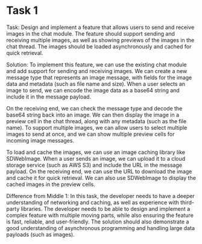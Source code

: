 # Task 1

Task: Design and implement a feature that allows users to send and receive
images in the chat module. The feature should support sending and receiving
multiple images, as well as showing previews of the images in the chat thread.
The images should be loaded asynchronously and cached for quick retrieval.

Solution: To implement this feature, we can use the existing chat module and add
support for sending and receiving images. We can create a new message type that
represents an image message, with fields for the image data and metadata (such
as file name and size). When a user selects an image to send, we can encode the
image data as a base64 string and include it in the message payload.

On the receiving end, we can check the message type and decode the base64 string
back into an image. We can then display the image in a preview cell in the chat
thread, along with any metadata (such as the file name). To support multiple
images, we can allow users to select multiple images to send at once, and we can
show multiple preview cells for incoming image messages.

To load and cache the images, we can use an image caching library like
SDWebImage. When a user sends an image, we can upload it to a cloud storage
service (such as AWS S3) and include the URL in the message payload. On the
receiving end, we can use the URL to download the image and cache it for quick
retrieval. We can also use SDWebImage to display the cached images in the
preview cells.

Difference from Middle 1: In this task, the developer needs to have a deeper
understanding of networking and caching, as well as experience with third-party
libraries. The developer needs to be able to design and implement a complex
feature with multiple moving parts, while also ensuring the feature is fast,
reliable, and user-friendly. The solution should also demonstrate a good
understanding of asynchronous programming and handling large data payloads (such
as images).
